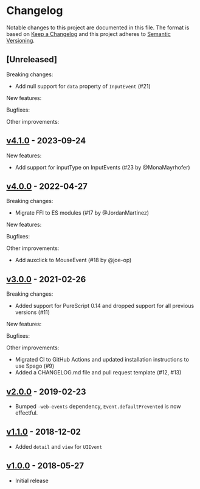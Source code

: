 # Changelog

Notable changes to this project are documented in this file. The format is based on [Keep a Changelog](https://keepachangelog.com/en/1.0.0/) and this project adheres to [Semantic Versioning](https://semver.org/spec/v2.0.0.html).

## [Unreleased]

Breaking changes:
- Add null support for `data` property of `InputEvent` (#21)

New features:

Bugfixes:

Other improvements:

## [v4.1.0](https://github.com/purescript-web/purescript-web-uievents/releases/tag/v4.1.0) - 2023-09-24

New features:
- Add support for inputType on InputEvents (#23 by @MonaMayrhofer)

## [v4.0.0](https://github.com/purescript-web/purescript-web-uievents/releases/tag/v4.0.0) - 2022-04-27

Breaking changes:
- Migrate FFI to ES modules (#17 by @JordanMartinez)

New features:

Bugfixes:

Other improvements:
- Add auxclick to MouseEvent (#18 by @joe-op)

## [v3.0.0](https://github.com/purescript-web/purescript-web-uievents/releases/tag/v3.0.0) - 2021-02-26

Breaking changes:
- Added support for PureScript 0.14 and dropped support for all previous versions (#11)

New features:

Bugfixes:

Other improvements:
- Migrated CI to GitHub Actions and updated installation instructions to use Spago (#9)
- Added a CHANGELOG.md file and pull request template (#12, #13)

## [v2.0.0](https://github.com/purescript-web/purescript-web-uievents/releases/tag/v2.0.0) - 2019-02-23

- Bumped `-web-events` dependency, `Event.defaultPrevented` is now effectful.

## [v1.1.0](https://github.com/purescript-web/purescript-web-uievents/releases/tag/v1.1.0) - 2018-12-02

- Added `detail` and `view` for `UIEvent`

## [v1.0.0](https://github.com/purescript-web/purescript-web-uievents/releases/tag/v1.0.0) - 2018-05-27

- Initial release
